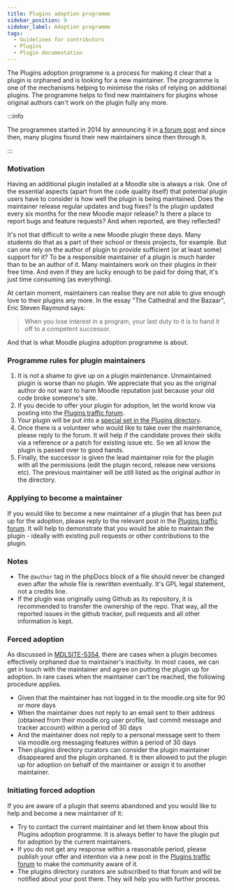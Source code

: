 ```yaml
---
title: Plugins adoption programme
sidebar_position: 9
sidebar_label: Adoption programme 
tags:
  - Guidelines for contributors
  - Plugins
  - Plugin documentation
---
```

The Plugins adoption programme is a process for making it clear that a plugin is orphaned and is looking for a new maintainer. The programme is one of the mechanisms helping to minimise the risks of relying on additional plugins. The programme helps to find new maintainers for plugins whose original authors can't work on the plugin fully any more.

:::info

The programmes started in 2014 by announcing it in [a forum post](https://moodle.org/mod/forum/discuss.php?d=260354#p1128482) and since then, many plugins found their new maintainers since then through it.

:::

### Motivation

Having an additional plugin installed at a Moodle site is always a risk. One of the essential aspects (apart from the code quality itself) that potential plugin users have to consider is how well the plugin is being maintained. Does the maintainer release regular updates and bug fixes? Is the plugin updated every six months for the new Moodle major release? Is there a place to report bugs and feature requests? And when reported, are they reflected?

It's not that difficult to write a new Moodle plugin these days. Many students do that as a part of their school or thesis projects, for example. But can one rely on the author of plugin to provide sufficient (or at least some) support for it? To be a responsible maintainer of a plugin is much harder than to be an author of it. Many maintainers work on their plugins in their free time. And even if they are lucky enough to be paid for doing that, it's just time consuming (as everything).

At certain moment, maintainers can realise they are not able to give enough love to their plugins any more. In the essay "The Cathedral and the Bazaar", Eric Steven Raymond says:

> When you lose interest in a program, your last duty to it is to hand it off to a competent successor.

And that is what Moodle plugins adoption programme is about.

### Programme rules for plugin maintainers

1. It is not a shame to give up on a plugin maintenance. Unmaintained plugin is worse than no plugin. We appreciate that you as the original author do not want to harm Moodle reputation just because your old code broke someone's site.
1. If you decide to offer your plugin for adoption, let the world know via posting into the [Plugins traffic forum](https://moodle.org/mod/forum/view.php?id=8149).
1. Your plugin will be put into a [special set in the Plugins directory](https://moodle.org/plugins/?q=set:maintainer-needed).
1. Once there is a volunteer who would like to take over the maintenance, please reply to the forum. It will help if the candidate proves their skills via a reference or a patch for existing issue etc. So we all know the plugin is passed over to good hands.
1. Finally, the successor is given the lead maintainer role for the plugin with all the permissions (edit the plugin record, release new versions etc). The previous maintainer will be still listed as the original author in the directory.

### Applying to become a maintainer

If you would like to become a new maintainer of a plugin that has been put up for the adoption, please reply to the relevant post in the [Plugins traffic forum](https://moodle.org/mod/forum/view.php?id=8149). It will help to demonstrate that you would be able to maintain the plugin - ideally with existing pull requests or other contributions to the plugin.

### Notes

- The `@author` tag in the phpDocs block of a file should never be changed even after the whole file is rewritten eventually. It's GPL legal statement, not a credits line.
- If the plugin was originally using Github as its repository, it is recommended to transfer the ownership of the repo. That way, all the reported issues in the github tracker, pull requests and all other information is kept.

### Forced adoption

As discussed in [MDLSITE-5354](https://tracker.moodle.org/browse/MDLSITE-5354), there are cases when a plugin becomes effectively orphaned due to maintainer's inactivity. In most cases, we can get in touch with the maintainer and agree on putting the plugin up for adoption. In rare cases when the maintainer can't be reached, the following procedure applies.

- Given that the maintainer has not logged in to the moodle.org site for 90 or more days
- When the maintainer does not reply to an email sent to their address (obtained from their moodle.org user profile, last commit message and tracker account) within a period of 30 days
- And the maintainer does not reply to a personal message sent to them via moodle.org messaging features within a period of 30 days
- Then plugins directory curators can consider the plugin maintainer disappeared and the plugin orphaned. It is then allowed to put the plugin up for adoption on behalf of the maintainer or assign it to another maintainer.

### Initiating forced adoption

If you are aware of a plugin that seems abandoned and you would like to help and become a new maintainer of it:

- Try to contact the current maintainer and let them know about this Plugins adoption programme. It is always better to have the plugin put for adoption by the current maintainers.
- If you do not get any response within a reasonable period, please publish your offer and intention via a new post in the [Plugins traffic forum](https://moodle.org/mod/forum/view.php?id=8149) to make the community aware of it.
- The plugins directory curators are subscribed to that forum and will be notified about your post there. They will help you with further process.
